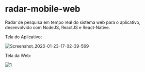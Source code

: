 # radar-mobile-web
Radar de pesquisa em tempo real do sistema web para o aplicativo, desenvolvido com NodeJS, ReactJS e React-Native.

Tela do Aplicativo:

![Screenshot_2020-01-23-17-02-39-569](https://user-images.githubusercontent.com/55992886/73076764-888dbf80-3e9d-11ea-9922-b24cdb8b5730.jpeg)

Tela da Web:

![1](https://user-images.githubusercontent.com/55992886/73076820-a78c5180-3e9d-11ea-8e7b-c3433344e8f9.jpg)

